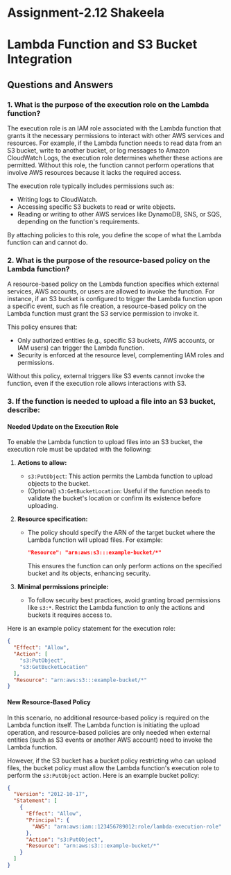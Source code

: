 # Assignment-2.12 Shakeela

# Lambda Function and S3 Bucket Integration

## Questions and Answers

### 1. What is the purpose of the execution role on the Lambda function?
The execution role is an IAM role associated with the Lambda function that grants it the necessary permissions to interact with other AWS services and resources. For example, if the Lambda function needs to read data from an S3 bucket, write to another bucket, or log messages to Amazon CloudWatch Logs, the execution role determines whether these actions are permitted. Without this role, the function cannot perform operations that involve AWS resources because it lacks the required access.

The execution role typically includes permissions such as:
- Writing logs to CloudWatch.
- Accessing specific S3 buckets to read or write objects.
- Reading or writing to other AWS services like DynamoDB, SNS, or SQS, depending on the function's requirements.

By attaching policies to this role, you define the scope of what the Lambda function can and cannot do.

### 2. What is the purpose of the resource-based policy on the Lambda function?
A resource-based policy on the Lambda function specifies which external services, AWS accounts, or users are allowed to invoke the function. For instance, if an S3 bucket is configured to trigger the Lambda function upon a specific event, such as file creation, a resource-based policy on the Lambda function must grant the S3 service permission to invoke it.

This policy ensures that:
- Only authorized entities (e.g., specific S3 buckets, AWS accounts, or IAM users) can trigger the Lambda function.
- Security is enforced at the resource level, complementing IAM roles and permissions.

Without this policy, external triggers like S3 events cannot invoke the function, even if the execution role allows interactions with S3.

### 3. If the function is needed to upload a file into an S3 bucket, describe:

#### Needed Update on the Execution Role
To enable the Lambda function to upload files into an S3 bucket, the execution role must be updated with the following:

1. **Actions to allow:**
   - `s3:PutObject`: This action permits the Lambda function to upload objects to the bucket.
   - (Optional) `s3:GetBucketLocation`: Useful if the function needs to validate the bucket's location or confirm its existence before uploading.

2. **Resource specification:**
   - The policy should specify the ARN of the target bucket where the Lambda function will upload files. For example:
     ```json
     "Resource": "arn:aws:s3:::example-bucket/*"
     ```
     This ensures the function can only perform actions on the specified bucket and its objects, enhancing security.

3. **Minimal permissions principle:**
   - To follow security best practices, avoid granting broad permissions like `s3:*`. Restrict the Lambda function to only the actions and buckets it requires access to.

Here is an example policy statement for the execution role:
```json
{
  "Effect": "Allow",
  "Action": [
    "s3:PutObject",
    "s3:GetBucketLocation"
  ],
  "Resource": "arn:aws:s3:::example-bucket/*"
}
```

#### New Resource-Based Policy
In this scenario, no additional resource-based policy is required on the Lambda function itself. The Lambda function is initiating the upload operation, and resource-based policies are only needed when external entities (such as S3 events or another AWS account) need to invoke the Lambda function.

However, if the S3 bucket has a bucket policy restricting who can upload files, the bucket policy must allow the Lambda function's execution role to perform the `s3:PutObject` action. Here is an example bucket policy:
```json
{
  "Version": "2012-10-17",
  "Statement": [
    {
      "Effect": "Allow",
      "Principal": {
        "AWS": "arn:aws:iam::123456789012:role/lambda-execution-role"
      },
      "Action": "s3:PutObject",
      "Resource": "arn:aws:s3:::example-bucket/*"
    }
  ]
}
